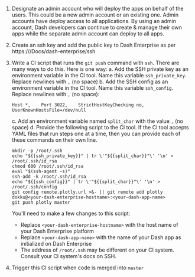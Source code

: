 1. Designate an admin account who will deploy the apps on behalf of the users. This could be a new admin account or an existing one. Admin accounts have deploy access to all applications. By using an admin account, Dash developers can continue to create & manage their own apps while the separate admin account can deploy to all apps.

2. Create an ssh key and add the public key to Dash Enterprise as per https:///Docs/dash-enterprise/ssh

3. Write a CI script that runs the `git push` command with `ssh`. There are many ways to do this. Here is one way:
   a. Add the SSH private key as an environment variable in the CI tool. Name this variable `ssh_private_key`. Replace newlines with `,` (no space)
   b. Add the SSH config as an environment variable in the CI tool. Name this variable `ssh_config`. Replace newlines with `,` (no space):

   ```
   Host *,    Port 3022,    StrictHostKeyChecking no,    UserKnownHostsFile=/dev/null
   ```

   c. Add an environment variable named `split_char` with the value `,` (no space)
   d. Provide the following script to the CI tool. If the CI tool accepts YAML files that run steps one at a time, then you can provide each of these commands on their own line.

   ```
   mkdir -p /root/.ssh
   echo "${{ssh_private_key}}" | tr \'"${{split_char}}"\' '\n' > /root/.ssh/id_rsa
   chmod 600 /root/.ssh/id_rsa
   eval "$(ssh-agent -s)"
   ssh-add -k /root/.ssh/id_rsa
   echo "${{ssh_config}}" | tr \'"${{split_char}}"\' '\n' > /root/.ssh/config
   git config remote.plotly.url >&- || git remote add plotly dokku@<your-dash-enterprise-hostname>:<your-dash-app-name>
   git push plotly master
   ```

   You'll need to make a few changes to this script:

   - Replace `<your-dash-enterprise-hostname>` with the host name of your Dash Enterprise platform
   - Replace `<your-dash-app-name>` with the name of your Dash app as initialized on Dash Enterprise
   - The address of `/root/.ssh` may be different on your CI system. Consult your CI system's docs on SSH.

4. Trigger this CI script when code is merged into `master`
